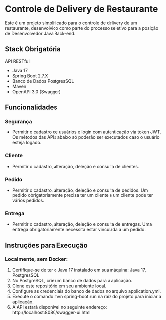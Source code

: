 # Controle de Delivery de Restaurante
Este é um projeto simplificado para o controle de delivery de um restaurante, desenvolvido como parte do processo seletivo para a posição de Desenvolvedor Java Back-end.

## Stack Obrigatória
API RESTful
- Java 17
- Spring Boot 2.7.X
- Banco de Dados PostgresSQL
- Maven
- OpenAPI 3.0 (Swagger)

## Funcionalidades
### Segurança
- Permitir o cadastro de usuários e login com autenticação via token JWT. Os métodos das APIs abaixo só poderão ser executados caso o usuário esteja logado.
### Cliente
- Permitir o cadastro, alteração, deleção e consulta de clientes.
### Pedido
- Permitir o cadastro, alteração, deleção e consulta de pedidos. Um pedido obrigatoriamente precisa ter um cliente e um cliente pode ter vários pedidos.
### Entrega
- Permitir o cadastro, alteração, deleção e consulta de entregas. Uma entrega obrigatoriamente necessita estar vinculada a um pedido.

## Instruções para Execução
### Localmente, sem Docker:
1. Certifique-se de ter o Java 17 instalado em sua máquina: Java 17, PostgresSQL
2. No PostgreSQL, crie um banco de dados para a aplicação.
3. Clone este repositório em seu ambiente local.
4. Configure as credenciais do banco de dados no arquivo application.yml.
5. Execute o comando mvn spring-boot:run na raiz do projeto para iniciar a aplicação.
6. A API estará disponível no seguinte endereço: http://localhost:8080/swagger-ui.html

